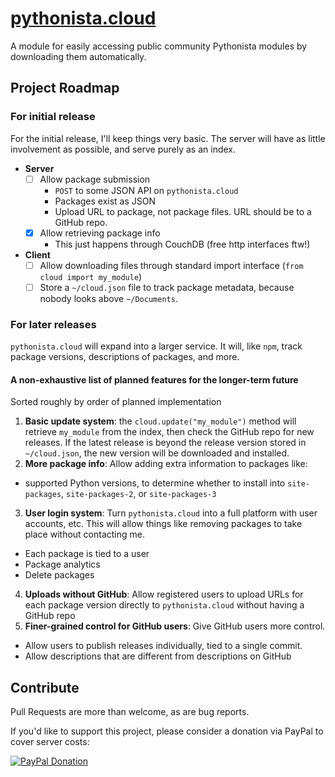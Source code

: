 # [pythonista.cloud](http://pythonista.cloud/)
A module for easily accessing public community Pythonista modules by downloading them automatically.

## Project Roadmap
### For initial release
For the initial release, I'll keep things very basic. The server will have as little involvement as possible, and serve purely as an index.
- **Server**
  - [ ] Allow package submission
    - `POST` to some JSON API on `pythonista.cloud`
    - Packages exist as JSON
    - Upload URL to package, not package files. URL should be to a GitHub repo.
  - [x] Allow retrieving package info
    - This just happens through CouchDB (free http interfaces ftw!)
- **Client**
  - [ ] Allow downloading files through standard import interface (`from cloud import my_module`)
  - [ ] Store a `~/cloud.json` file to track package metadata, because nobody looks above `~/Documents`.

### For later releases
`pythonista.cloud` will expand into a larger service. It will, like `npm`, track package versions, descriptions of packages, and more.

#### A non-exhaustive list of planned features for the longer-term future
Sorted roughly by order of planned implementation

1. **Basic update system**: the `cloud.update("my_module")` method will retrieve `my_module` from the index, then check the GitHub repo for new releases. If the latest release is beyond the release version stored in `~/cloud.json`, the new version will be downloaded and installed.
2. **More package info**: Allow adding extra information to packages like:
  - supported Python versions, to determine whether to install into `site-packages`, `site-packages-2`, or `site-packages-3`
3. **User login system**: Turn `pythonista.cloud` into a full platform with user accounts, etc. This will allow things like removing packages to take place without contacting me.
  - Each package is tied to a user
  - Package analytics
  - Delete packages
4. **Uploads without GitHub**: Allow registered users to upload URLs for each package version directly to `pythonista.cloud` without having a GitHub repo
5. **Finer-grained control for GitHub users**: Give GitHub users more control.
  - Allow users to publish releases individually, tied to a single commit.
  - Allow descriptions that are different from descriptions on GitHub

## Contribute
Pull Requests are more than welcome, as are bug reports.

If you'd like to support this project, please consider a donation via PayPal to cover server costs:

[![PayPal Donation](https://www.paypalobjects.com/webstatic/mktg/logo/bdg_now_accepting_pp_2line_w.png)](https://www.paypal.com/cgi-bin/webscr?cmd=_donations&business=Z6PB7YRG6PBN4&lc=US&currency_code=USD)
